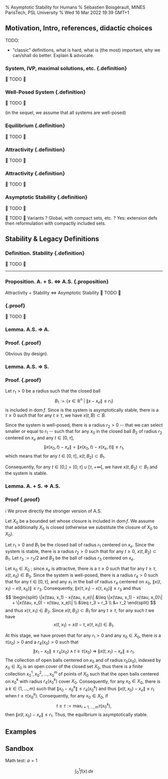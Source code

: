% Asymptotic Stability for Humans
% Sébastien Boisgérault, MINES ParisTech, PSL University
% Wed 16 Mar 2022 19:39 GMT+1

## Motivation, Intro, references, didactic choices

TODO:

  - "classic" definitions, what is hard, what is (the most) important, 
    why we can/shall do better. Explain & advocate.

### System, IVP, maximal solutions, etc. {.definition}
🚧 TODO 🚧 

### Well-Posed System {.definition}
🚧 TODO 🚧 

(in the sequel, we assume that all systems are well-posed)

### Equilibrium {.definition}
🚧 TODO 🚧

### Attractivity {.definition}
🚧 TODO 🚧

### Attractivity {.definition}
🚧 TODO 🚧 

### Asymptotic Stability {.definition}
🚧 TODO 🚧 

🚧 TODO 🚧  Variants ? Global, with compact sets, etc. ? Yes: extension defs then 
reformulation with compactly included sets.

## Stability & Legacy Definitions

### Definition. Stability {.definition}
🚧 TODO 🚧 

--------------------------------------------------------------------------------

### Proposition. A. + S. $\Leftrightarrow$ A.S. {.proposition}
Attractivity + Stability $\Leftrightarrow$ Asymptotic Stability
🚧 TODO 🚧 

### {.proof}
🚧 TODO 🚧 


### Lemma. A.S. $\Rightarrow$ A.

### Proof. {.proof}
Obvious (by design).

### Lemma. A.S. $\Rightarrow$ S.

### Proof. {.proof}
Let $r_1 > 0$ be a radius such that the closed ball 
$$
B_1 := \{x \in \mathbb{R}^n \; | \; \|x - x_e\| \leq r_1 \}
$$ 
is included in $\mathrm{dom} \, f$.
Since is the system is asymptotically stable, there is a $\tau \geq 0$
such that for any $t \geq \tau$, we have $x(t, B) \subset B.$

Since the system is well-posed, there is a radius $r_2 > 0$ 
-- that we can select smaller or equal to $r_1$ -- such that for any
$x_0$ in the closed ball $B_2$ of radius $r_2$ centered on $x_e$ 
and any $t \in [0, \tau]$,
$$
\|x(x_0, t) - x_e\|  = \|x(x_0, t) - x(x_e, t) \| \leq r_1,
$$
which means that for any $t \in [0, \tau]$, $x(t, B_2) \subset B_1$.

Consequently, for any $t \in \left[0, \right[ = [0, \tau] \cup \left[\tau , +\infty\right[$,
we have $x(t, B_2) \subset B_1$ and the system is stable.

### Lemma. A. + S. $\Rightarrow$ A.S.

### Proof {.proof}
ℹ️ We prove directly the stronger version of A.S.

Let $X_0$ be a bounded set whose closure is included in $\mathrm{dom} \, f$.
We assume that additionally $X_0$ is closed (otherwise we substitute the closure
of $X_0$ to $X_0$).

Let $r_1 > 0$ and $B_1$ be the closed ball of radius $r_1$ centered on $x_e$.
Since the system is stable, there is a radius $r_2 > 0$ such that
for any $t \geq 0$, $x(t, B_2) \subset B_1$. Let $r_3 := r_2/2$ and 
$B_3$ be the ball of radius $r_3$ centered on $x_e$. 

Let $x_0 \in X_0$ ; since $x_e$ is attractive,
there is a $\tau \geq 0$ such that for any $t\geq \tau,$ $x(t, x_0) \in B_3$.
Since the system is well-posed, there is a radius $r_4 > 0$ such that for 
any $t \in [0, \tau],$ and any $x_1$ in the ball of radius $r_4$ centered on
$x_0$, $\|x(t, x_1) - x(t, x_0)\| \leq r_3$. Consequently,
$\|x(\tau, x_1) - x(\tau, x_0)\| \leq r_3$ and thus
$$
\begin{split}
\|x(\tau, x_1) - x(\tau, x_e)\| 
&\leq 
\|x(\tau, x_1) - x(\tau, x_0)\| +
\|x(\tau, x_0) - x(\tau, x_e)\| \\
&\leq r_3 + r_3 \\ 
&= r_2
\end{split}
$$
and thus $x(\tau, x_1) \in B_2$. 
Since $x(t, B_2) \subset B_1$ for any $t \geq \tau$, 
for any such $t$ we have 
$$
x(t, x_1) = x( t-\tau, x(\tau, x_1)) \in B_1.
$$

At this stage, we have proven that for any $r_1 > 0$ and any $x_0 \in X_0,$ there
is a $\tau(x_0) > 0$ and a $r_4(x_0)>0$ such that 
$$
\|x_1 - x_0\| \leq r_4(x_0) \; \wedge \; t\geq \tau(x_0)
\; \Rightarrow \;
\|x(t, x_1) - x_e\| \leq r_1.
$$
The collection of open balls centered on $x_0$ and of radius $r_0(x_0)$,
indexed by $x_0 \in X_0$ is an open cover of the closed set $X_0$, thus
there is a finite collection $x_0^1, \, x_0^2, \dots, \, x_0^m$ of points
of $X_0$ such that the open balls centered on $x_0^k$ with radius $r_4(x_0^k)$
cover $X_0$. Consequently, for any $x_0 \in X_0$, there is a $k \in \{1, \dots, m\}$
such that $\|x_0 - x_0^k\| \leq r_4(x_0^k)$ and thus $\|x(t, x_0) - x_e\| \leq r_1$
when $t \geq \tau(x_0^k)$. Consequently, for any $x_0 \in X_0$, if
$$
t\geq \tau := \max_{i=1,\dots,m} \tau(x_0^k),
$$
then $\|x(t, x_0) - x_e\| \leq r_1$. Thus, the equilbrium is asymptotically
stable.


## Examples


## Sandbox

Math  test: $a=1$

$$
\int_0^1 f(x)\, dx
$$